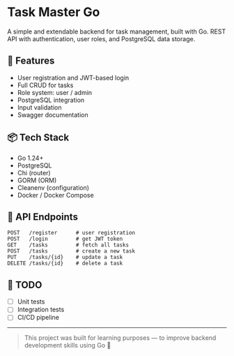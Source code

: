 # Task Master Go

A simple and extendable backend for task management, built with Go. REST API with authentication, user roles, and PostgreSQL data storage.

## 🚀 Features
- User registration and JWT-based login
- Full CRUD for tasks
- Role system: user / admin
- PostgreSQL integration
- Input validation
- Swagger documentation

## 📦 Tech Stack
- Go 1.24+
- PostgreSQL
- Chi (router)
- GORM (ORM)
- Cleanenv (configuration)
- Docker / Docker Compose

## 📌 API Endpoints
```http
POST   /register      # user registration
POST   /login         # get JWT token
GET    /tasks         # fetch all tasks
POST   /tasks         # create a new task
PUT    /tasks/{id}    # update a task
DELETE /tasks/{id}    # delete a task
```

## 🧠 TODO
- [ ] Unit tests
- [ ] Integration tests
- [ ] CI/CD pipeline

---

> This project was built for learning purposes — to improve backend development skills using Go 💪

